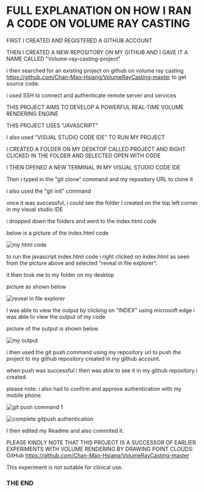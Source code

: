 # FULL EXPLANATION ON HOW I RAN A CODE ON VOLUME RAY CASTING

FIRST I CREATED AND REGISTERED A GITHUB ACCOUNT

THEN I CREATED A NEW REPOSITORY ON MY GITHUB AND I GAVE IT A NAME CALLED "Volume-ray-casting-project"

i then searched for an existing project on github on volume ray casting https://github.com/Chan-Mao-Hsiang/VolumeRayCasting-master
to get source code.



i used SSH to connect and authenticate remote server and services

THIS PROJECT AIMS TO DEVELOP A POWERFUL REAL-TIME VOLUME RENDERING ENGINE


THIS PROJECT USES "JAVASCRIPT" 

I also used "VISUAL STUDIO CODE IDE" TO RUN MY PROJECT

 I CREATED A FOLDER ON MY DESKTOP CALLED PROJECT AND RIGHT CLICKED IN THE FOLDER AND SELECTED OPEN WITH CODE
 
 I THEN OPENED A NEW TERMINAL IN MY VISUAL STUDIO CODE IDE
 
 Then i typed in the  "git clone" command  and my repository URL to clone it
 
 i also used the "git init" command
 
 once it was successful, i could see the folder i created on the top left corner in my visual studio IDE
 
 i dropped down the folders and went to the index.html code
 
 below is a picture of the index.html code
 
 
 
 ![my html code](https://github.com/nwalablessing/volumeray-casting-project/assets/106828675/a7d4826b-32ef-4656-964f-07d65dfc9a21)


to run the javascript index.html code i right clicked on index.html as seen from the picture above and selected "reveal in file explorer".

it then took me to my folder on my desktop

picture as shown below



![reveal in file explorer](https://github.com/nwalablessing/volumeray-casting-project/assets/106828675/b88410ff-6bb9-4f15-8078-949150ded791)

I was able to view the output by clicking on "INDEX" using microsoft edge i was able to view the output of my code

picture of the output is shown below

![my output](https://github.com/nwalablessing/volumeray-casting-project/assets/106828675/803e8589-595e-43cb-a7c5-9940b4a870e4)


i then used the git push command using my repository url to push the project to my github repository created in my github account.

when push was successful i then was able to see it in my github repository i created.

please note: i also had to confirm and approve authentication with my mobile phone.

![git push command 1](https://github.com/nwalablessing/volumeray-casting-project/assets/106828675/e7e02aa0-f059-4d43-b209-7595fc496479)



![complete gitpush authentication](https://github.com/nwalablessing/volumeray-casting-project/assets/106828675/634b181e-f3c8-4ca3-b6c3-6e6ff58ab083)

I then edited my Readme and also commited it.

PLEASE KINDLY NOTE THAT THIS PROJECT IS A SUCCESSOR OF EARLIER EXPERIMENTS WITH VOLUME RENDERING BY DRAWING POINT CLOUDS: GitHub https://github.com/Chan-Mao-Hsiang/VolumeRayCasting-master

This experiment is not suitable for clinical use.

### THE END
